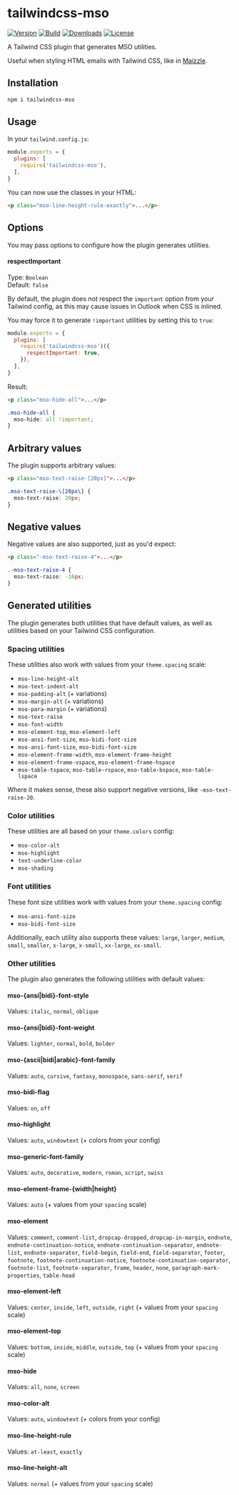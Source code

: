 # tailwindcss-mso

[![Version][npm-version-shield]][npm]
[![Build][github-ci-shield]][github-ci]
[![Downloads][npm-stats-shield]][npm-stats]
[![License][license-shield]][license]

A Tailwind CSS plugin that generates MSO utilities.

Useful when styling HTML emails with Tailwind CSS, like in [Maizzle](https://maizzle.com).

## Installation

```sh
npm i tailwindcss-mso
```

## Usage

In your `tailwind.config.js`:

```js
module.exports = {
  plugins: [
    require('tailwindcss-mso'),
  ],
}
```

You can now use the classes in your HTML:

```html
<p class="mso-line-height-rule-exactly">...</p>
```

## Options

You may pass options to configure how the plugin generates utilities.

#### respectImportant

Type: `Boolean`\
Default: `false`

By default, the plugin does not respect the `important` option from your Tailwind config, as this may cause issues in Outlook when CSS is inlined.

You may force it to generate `!important` utilities by setting this to `true`:

```js
module.exports = {
  plugins: [
    require('tailwindcss-mso')({
      respectImportant: true,
    }),
  ],
}
```

Result:

```html
<p class="mso-hide-all">...</p>
```

```css
.mso-hide-all {
  mso-hide: all !important;
}
```

## Arbitrary values

The plugin supports arbitrary values:

```html
<p class="mso-text-raise-[20px]">...</p>
```

```css
.mso-text-raise-\[20px\] {
  mso-text-raise: 20px;
}
```

## Negative values

Negative values are also supported, just as you'd expect:

```html
<p class="-mso-text-raise-4">...</p>
```

```css
.-mso-text-raise-4 {
  mso-text-raise: -16px;
}
```

## Generated utilities

The plugin generates both utilities that have default values, as well as utilities based on your Tailwind CSS configuration.

### Spacing utilities

These utilities also work with values from your `theme.spacing` scale:

- `mso-line-height-alt`
- `mso-text-indent-alt`
- `mso-padding-alt` (+ variations)
- `mso-margin-alt` (+ variations)
- `mso-para-margin` (+ variations)
- `mso-text-raise`
- `mso-font-width`
- `mso-element-top`, `mso-element-left`
- `mso-ansi-font-size`, `mso-bidi-font-size`
- `mso-ansi-font-size`, `mso-bidi-font-size`
- `mso-element-frame-width`, `mso-element-frame-height`
- `mso-element-frame-vspace`, `mso-element-frame-hspace`
- `mso-table-tspace`, `mso-table-rspace`, `mso-table-bspace`, `mso-table-lspace`

Where it makes sense, these also support negative versions, like `-mso-text-raise-20`.

### Color utilities

These utilities are all based on your `theme.colors` config:

- `mso-color-alt`
- `mso-highlight`
- `text-underline-color`
- `mso-shading`

### Font utilities

These font size utilities work with values from your `theme.spacing` config:

- `mso-ansi-font-size`
- `mso-bidi-font-size`

Additionally, each utility also supports these values: `large`, `larger`, `medium`, `small`, `smaller`, `x-large`, `x-small`, `xx-large`, `xx-small`.

### Other utilities

The plugin also generates the following utilities with default values:

#### mso-{ansi|bidi}-font-style

Values: `italic`, `normal`, `oblique`

#### mso-{ansi|bidi}-font-weight

Values: `lighter`, `normal`, `bold`, `bolder`

#### mso-{ascii|bidi|arabic}-font-family

Values: `auto`, `cursive`, `fantasy`, `monospace`, `sans-serif`, `serif`

#### mso-bidi-flag

Values: `on`, `off`

#### mso-highlight

Values: `auto`, `windowtext` (+ colors from your config)

#### mso-generic-font-family

Values: `auto`, `decorative`, `modern`, `roman`, `script`, `swiss`

#### mso-element-frame-{width|height}

Values: `auto` (+ values from your `spacing` scale)

#### mso-element

Values: `comment`, `comment-list`, `dropcap-dropped`, `dropcap-in-margin`, `endnote`, `endnote-continuation-notice`, `endnote-continuation-separator`, `endnote-list`, `endnote-separator`, `field-begin`, `field-end`, `field-separator`, `footer`, `footnote`, `footnote-continuation-notice`, `footnote-continuation-separator`, `footnote-list`, `footnote-separator`, `frame`, `header`, `none`, `paragraph-mark-properties`, `table-head`

#### mso-element-left

Values: `center`, `inside`, `left`, `outside`, `right` (+ values from your `spacing` scale)

#### mso-element-top

Values: `bottom`, `inside`, `middle`, `outside`, `top` (+ values from your `spacing` scale)

#### mso-hide

Values: `all`, `none`, `screen`

#### mso-color-alt

Values: `auto`, `windowtext` (+ colors from your config)

#### mso-line-height-rule

Values: `at-least`, `exactly`

#### mso-line-height-alt

Values: `normal`  (+ values from your `spacing` scale)

[npm]: https://www.npmjs.com/package/tailwindcss-mso
[npm-stats]: https://npm-stat.com/charts.html?package=tailwindcss-mso&from=2020-08-23
[npm-version-shield]: https://img.shields.io/npm/v/tailwindcss-mso.svg?style=flat-square
[npm-stats-shield]: https://img.shields.io/npm/dt/tailwindcss-mso.svg?style=flat-square&color=6875f5
[github-ci]: https://github.com/maizzle/tailwindcss-mso/actions
[github-ci-shield]: https://img.shields.io/github/workflow/status/maizzle/tailwindcss-mso/Node.js%20CI?style=flat-square
[license]: ./LICENSE
[license-shield]: https://img.shields.io/npm/l/tailwindcss-mso.svg?style=flat-square&color=0e9f6e
